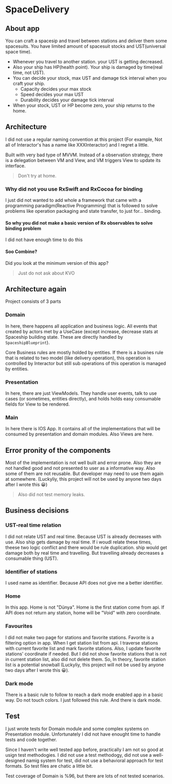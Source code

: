 # SpaceDelivery

## About app

You can craft a spacesip and travel between stations and deliver them some spacesuits. You have limited amount of spacesuit stocks and UST(universal space time).

- Whenever you travel to another station. your UST is getting decreased.
- Also your ship has HP(health point). Your ship is damaged by time(real time, not UST).
- You can decide your stock, max UST and damage tick interval when you craft your ship.
  - Capacity decides your max stock
  - Speed decides your max UST
  - Durability decides your damage tick interval
- When your stock, UST or HP become zero, your ship returns to the home.

## Architecture

I did not use a regular naming convention at this project (For example, Not all of Interactor's has a name like XXXInteractor) and I regret a little.

Built with very bad type of MVVM. Instead of a observation strategy, there is a delegation between VM and View, and VM triggers View to update its interface.

>Don't try at home.

### Why did not you use RxSwift and RxCocoa for binding

I just did not wanted to add whole a framework that came with a programming paradigm(Reactive Programming) that is followed to solve problems like operation packaging and state transfer, to just for... binding.

#### So why you did not make a basic version of Rx observables to solve binding problem

I did not have enough time to do this

#### Soo Combine?

Did you look at the minimum version of this app?

>Just do not ask about KVO

## Architecture again

Project consists of 3 parts

### Domain

In here, there happens all application and business logic. All events that created by actors met by a UseCase (except increase, decrease stats at Spaceship building state. These are directly handled by `SpaceshipBlueprint`).

Core Business rules are mostly holded by entities. If there is a busines rule that is related to two model (like delivery operation), this operation is controlled by Interactor but still sub operations of this operation is managed by entities.

### Presentation

In here, there are just ViewModels. They handle user events, talk to use cases (or sometimes, entities directly), and holds holds easy consumable fields for View to be rendered.

### Main

In here there is IOS App. It contains all of the implementations that will be consumed by presentation and domain modules. Also Views are here.

## Error pronity of the components

Most of the implementation is not well built and error prone. Also they are not handled good and not presented to user as a informative way. Also some of them are not reusable. But developer may need to use them again at somewhere. (Luckyliy, this project will not be used by anyone two days after I wrote this 😀)

>Also did not test memory leaks.

## Business decisions

### UST-real time relation

I did not relate UST and real time. Because UST is already decreases with use. Also ship gets damage by real time. If i woudl relate these times, theese two logic conflict and there would be rule duplication. ship would get damage both by real time and travelling. But travelling already decreases a consumable thing (UST).

### Identifier of stations

I used name as identifier. Because API does not give me a better identifier.

### Home

In this app. Home is not "Dünya". Home is the first station come from api. If API does not return any station, home will be "Void" with zero coordinate.

### Favourites

I did not make two page for stations and favorite stations. Favorite is a filtering option in app. When I get station list from api. I traverse stations with current favorite list and mark favorite stations. Also, I update favorite stations' coordinate if needed. But I did not show favorite stations that is not in current station list, also did not delete them. So, In theory, favorite station list is a potential snowball (Luckyliy, this project will not be used by anyone two days after I wrote this 😀).

### Dark mode

There is a basic rule to follow to reach a dark mode enabled app in a basic way. Do not touch colors. I just followed this rule. And there is dark mode.

## Test

I just wrote tests for Domain module and some complex systems on Presentation module. Unfortunately I did not have enought time to handle tests and code together.

Since I haven't write well tested app before, practically I am not so good at usign test methodogies. I did not use a test methodogy, did not use a well-designed namig system for test, did not use a behavioral approach for test formats. So test files are chatic a little bit.

Test coverage of Domain is %96, but there are lots of not tested scenarios.
